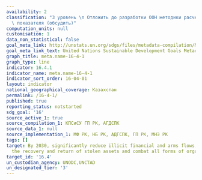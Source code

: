 ```yaml
---
availability: 2
classification: "3 уровень \n Отложить до разработки ООН методики расчета глобального\
  \ показателя (обсудить)"
computation_units: null
customisation: 1
data_non_statistical: false
goal_meta_link: http://unstats.un.org/sdgs/files/metadata-compilation/Metadata-Goal-16.pdf
goal_meta_link_text: United Nations Sustainable Development Goals Metadata (pdf 1361kB)
graph_title: meta.name-16-4-1
graph_type: line
indicator: 16.4.1
indicator_name: meta.name-16-4-1
indicator_sort_order: 16-04-01
layout: indicator
national_geographical_coverage: Казахстан
permalink: /16-4-1/
published: true
reporting_status: notstarted
sdg_goal: '16'
source_active_1: true
source_compilation_1: КПСиСУ ГП РК, АГДСПК
source_data_1: null
source_implementation_1: МФ РК, НБ РК, АДГСПК, ГП РК, МНЭ РК
tags: []
target: By 2030, significantly reduce illicit financial and arms flows, strengthen
  the recovery and return of stolen assets and combat all forms of organized crime
target_id: '16.4'
un_custodian_agency: UNODC,UNCTAD
un_designated_tier: '3'
---
```

